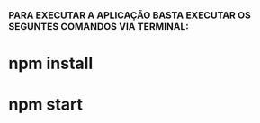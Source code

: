 ### PARA EXECUTAR A APLICAÇÃO BASTA EXECUTAR OS SEGUNTES COMANDOS VIA TERMINAL:

# npm install

# npm start